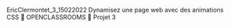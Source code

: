 EricClermontet_3_15022022
Dynamisez une page web avec des animations CSS  OPENCLASSROOMS  Projet 3

